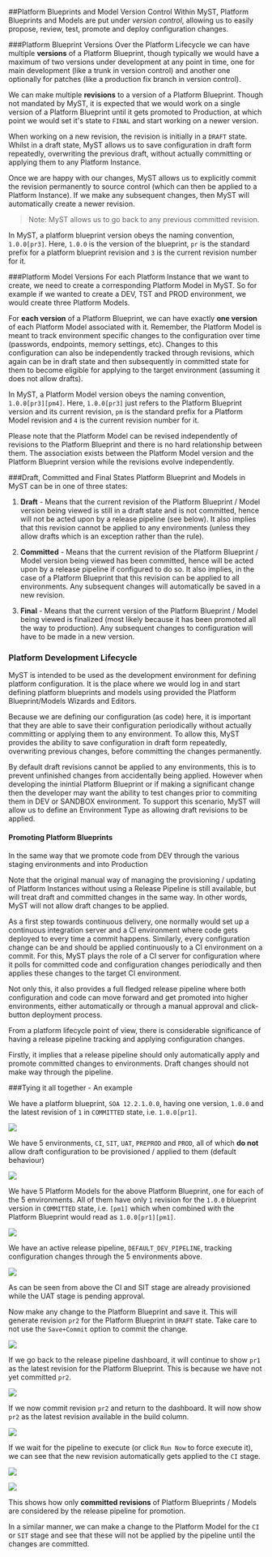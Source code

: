 ##Platform Blueprints and Model Version Control
Within MyST, Platform Blueprints and Models are put under *version control*, allowing us to easily propose, review, test, promote and deploy configuration changes. 

###Platform Blueprint Versions
Over the Platform Lifecycle we can have multiple **versions** of a Platform Blueprint, though typically we would have a maximum of two versions under development at any point in time, one for main development (like a trunk in version control) and another one optionally for patches (like a production fix branch in version control).

We can make multiple **revisions** to a version of a Platform Blueprint. Though not mandated by MyST, it is expected that we would work on a single version of a Platform Blueprint until it gets promoted to Production, at which point we would set it's state to `FINAL` and start working on a newer version.

When working on a new revision, the revision is initially in a `DRAFT` state. Whilst in a draft state, MyST allows us to save configuration in draft form repeatedly, overwriting the previous draft, without actually committing or applying them to any Platform Instance. 

Once we are happy with our changes, MyST allows us to explicitly commit the revision permanently to source control (which can then be applied to a Platform Instance). If we make any subsequent changes, then MyST will automatically create a newer revision.

> Note: MyST allows us to go back to any previous committed revision.

In MyST, a platform blueprint version obeys the naming convention, `1.0.0[pr3]`. Here, `1.0.0` is the version of the blueprint, `pr` is the standard prefix for a platform blueprint revision and `3` is the current revision number for it.

###Platform Model Versions
For each Platform Instance that we want to create, we need to create a corresponding Platform Model in MyST. So for example if we wanted to create a DEV, TST and PROD environment, we would create three Platform Models.

For **each version** of a Platform Blueprint, we can have exactly **one version** of each Platform Model associated with it. Remember, the Platform Model is meant to track environment specific changes to the configuration over time (passwords, endpoints, memory settings, etc). Changes to this configuration can also be independently tracked through revisions, which again can be in draft state and then subsequently in committed state for them to become eligible for applying to the target environment (assuming it does not allow drafts).

In MyST, a Platform Model version obeys the naming convention, `1.0.0[pr3][pm4]`. Here, `1.0.0[pr3]` just refers to the Platform Blueprint version and its current revision, `pm` is the standard prefix for a Platform Model revision and `4` is the current revision number for it.

Please note that the Platform Model can be revised independently of revisions to the Platform Blueprint and there is no hard relationship between them. The association exists between the Platform Model version and the Platform Blueprint version while the revisions evolve independently.

###Draft, Committed and Final States
Platform Blueprint and Models in MyST can be in one of three states:

1. **Draft** - Means that the current revision of the Platform Blueprint / Model version being viewed is still in a draft state and is not committed, hence will not be acted upon by a release pipeline (see below). It also implies that this revision cannot be applied to any environments (unless they allow drafts which is an exception rather than the rule).

2. **Committed** - Means that the current revision of the Platform Blueprint / Model version being viewed has been committed, hence will be acted upon by a release pipeline if configured to do so. It also implies, in the case of a Platform Blueprint that this revision can be applied to all environments. Any subsequent changes will automatically be saved in a new revision.

3. **Final** - Means that the current version of the Platform Blueprint / Model being viewed is finalized (most likely because it has been promoted all the way to production). Any subsequent changes to configuration will have to be made in a new version.

### Platform Development Lifecycle
MyST is intended to be used as the development environment for defining platform configuration. It is the place where we would log in and start defining platform blueprints and models using provided the Platform Blueprint/Models Wizards and Editors. 

Because we are defining our configuration (as code) here, it is important that they are able to save their configuration periodically without actually committing or applying them to any environment. To allow this, MyST provides the ability to save configuration in draft form repeatedly, overwriting previous changes, before committing the changes permanently.

By default draft revisions cannot be applied to any environments, this is to prevent unfinished changes from accidentally being applied. However when developing the inintial Platform Blueprint or if making a significant change then the developer may want the ability to test changes prior to commiting them in DEV or SANDBOX environment. To support this scenario, MyST will allow us to define an Environment Type as allowing draft revisions to be applied.

#### Promoting Platform Blueprints
In the same way that we promote code from DEV through the various staging environments and into Production

Note that the original manual way of managing the provisioning / updating of Platform Instances without using a Release Pipeline is still available, but will treat draft and committed changes in the same way. In other words, MyST will not allow draft changes to be applied.

As a first step towards continuous delivery, one normally would set up a continuous integration server and a CI environment where code gets deployed to every time a commit happens. Similarly, every configuration change can be and should be applied continuously to a CI environment on a commit. For this, MyST plays the role of a CI server for configuration where it polls for committed code and configuration changes periodically and then applies these changes to the target CI environment.

Not only this, it also provides a full fledged release pipeline where both configuration and code can move forward and get promoted into higher environments, either automatically or through a manual approval and click-button deployment process.

From a platform lifecycle point of view, there is considerable significance of having a release pipeline tracking and applying configuration changes.

Firstly, it implies that a release pipeline should only automatically apply and promote committed changes to environments. Draft changes should not make way through the pipeline.




###Tying it all together - An example

We have a platform blueprint, `SOA 12.2.1.0.0`, having one version, `1.0.0` and the latest revision of `1` in `COMMITTED` state, i.e. `1.0.0[pr1]`.

![](img/example-step1.png)

We have 5 environments, `CI`, `SIT`, `UAT`, `PREPROD` and `PROD`, all of which **do not** allow draft configuration to be provisioned / applied to them (default behaviour)

![](img/example-step2.png)

We have 5 Platform Models for the above Platform Blueprint, one for each of the 5 environments. All of them have only `1` revision for the `1.0.0` blueprint version in `COMMITTED` state, i.e. `[pm1]` which when combined with the Platform Blueprint would read as `1.0.0[pr1][pm1]`.

![](img/example-step3.png)

We have an active release pipeline, `DEFAULT_DEV_PIPELINE`, tracking configuration changes through the 5 environments above.

![](img/example-step4.png)

As can be seen from above the CI and SIT stage are already provisioned while the UAT stage is pending approval.

Now make any change to the Platform Blueprint and save it. This will generate revision `pr2` for the Platform Blueprint in `DRAFT` state. Take care to not use the `Save+Commit` option to commit the change.

![](img/example-step5.png)

If we go back to the release pipeline dashboard, it will continue to show `pr1` as the latest revision for the Platform Blueprint. This is because we have not yet committed `pr2`.

![](img/example-step6.png)

If we now commit revision `pr2` and return to the dashboard. It will now show `pr2` as the latest revision available in the build column.

![](img/example-step7.png)

If we wait for the pipeline to execute (or click `Run Now` to force execute it), we can see that the new revision automatically gets applied to the `CI` stage.

![](img/example-step8.png)

![](img/example-step9.png)

This shows how only **committed revisions** of Platform Blueprints / Models are considered by the release pipeline for promotion.

In a similar manner, we can make a change to the Platform Model for the `CI` or `SIT` stage and see that these will not be applied by the pipeline until the changes are committed.



